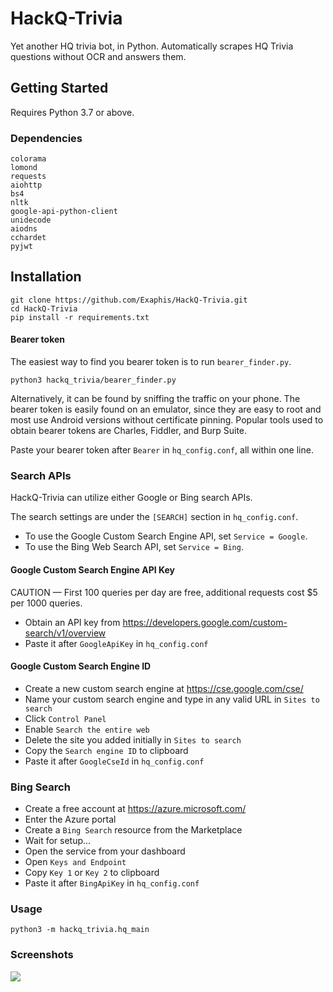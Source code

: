 # HackQ-Trivia
Yet another HQ trivia bot, in Python. Automatically scrapes HQ Trivia questions without OCR and answers them.

## Getting Started
Requires Python 3.7 or above.
### Dependencies
```
colorama
lomond
requests
aiohttp
bs4
nltk
google-api-python-client
unidecode
aiodns
cchardet
pyjwt
```
## Installation
```
git clone https://github.com/Exaphis/HackQ-Trivia.git
cd HackQ-Trivia
pip install -r requirements.txt
```
#### Bearer token

The easiest way to find you bearer token is to run `bearer_finder.py`.

```
python3 hackq_trivia/bearer_finder.py
```

Alternatively, it can be found by sniffing the traffic on your phone. The bearer token is easily found on an emulator, since they are easy to root and most use Android versions without certificate pinning. Popular tools used to obtain bearer tokens are Charles, Fiddler, and Burp Suite.
 
Paste your bearer token after `Bearer` in `hq_config.conf`, all within one line.

### Search APIs

HackQ-Trivia can utilize either Google or Bing search APIs.

The search settings are under the `[SEARCH]` section in `hq_config.conf`.
* To use the Google Custom Search Engine API, set `Service = Google`.
* To use the Bing Web Search API, set `Service = Bing`.

#### Google Custom Search Engine API Key
CAUTION — First 100 queries per day are free, additional requests cost $5 per 1000 queries.
* Obtain an API key from https://developers.google.com/custom-search/v1/overview
* Paste it after `GoogleApiKey` in `hq_config.conf`


#### Google Custom Search Engine ID
* Create a new custom search engine at https://cse.google.com/cse/
* Name your custom search engine and type in any valid URL in `Sites to search`
* Click `Control Panel`
* Enable `Search the entire web`
* Delete the site you added initially in `Sites to search`
* Copy the `Search engine ID` to clipboard
* Paste it after `GoogleCseId` in `hq_config.conf`

### Bing Search
* Create a free account at https://azure.microsoft.com/
* Enter the Azure portal
* Create a `Bing Search` resource from the Marketplace
* Wait for setup...
* Open the service from your dashboard
* Open `Keys and Endpoint`
* Copy `Key 1` or `Key 2` to clipboard
* Paste it after `BingApiKey` in `hq_config.conf`

### Usage
```
python3 -m hackq_trivia.hq_main
```

### Screenshots
![](https://raw.githubusercontent.com/Exaphis/HackQ-Trivia/master/screenshots/1.png)
